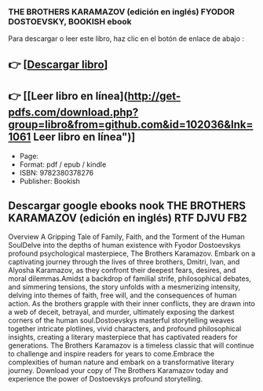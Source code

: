 ### THE BROTHERS KARAMAZOV  (edición en inglés) FYODOR DOSTOEVSKY, BOOKISH ebook

Para descargar o leer este libro, haz clic en el botón de enlace de abajo :

## 👉  [**[Descargar libro](http://get-pdfs.com/download.php?group=libro&from=github.com&id=102036&lnk=1061 "Descargar libro")**]

## 👉  [**[Leer libro en línea](http://get-pdfs.com/download.php?group=libro&from=github.com&id=102036&lnk=1061 Leer libro en línea")**]




* Page: 
* Format: pdf / epub / kindle
* ISBN: 9782380378276
* Publisher: Bookish

## Descargar google ebooks nook THE BROTHERS KARAMAZOV  (edición en inglés) RTF DJVU FB2

Overview
A Gripping Tale of Family, Faith, and the Torment of the Human SoulDelve into the depths of human existence with Fyodor Dostoevskys profound psychological masterpiece, The Brothers Karamazov. Embark on a captivating journey through the lives of three brothers, Dmitri, Ivan, and Alyosha Karamazov, as they confront their deepest fears, desires, and moral dilemmas.Amidst a backdrop of familial strife, philosophical debates, and simmering tensions, the story unfolds with a mesmerizing intensity, delving into themes of faith, free will, and the consequences of human action. As the brothers grapple with their inner conflicts, they are drawn into a web of deceit, betrayal, and murder, ultimately exposing the darkest corners of the human soul.Dostoevskys masterful storytelling weaves together intricate plotlines, vivid characters, and profound philosophical insights, creating a literary masterpiece that has captivated readers for generations. The Brothers Karamazov is a timeless classic that will continue to challenge and inspire readers for years to come.Embrace the complexities of human nature and embark on a transformative literary journey. Download your copy of The Brothers Karamazov today and experience the power of Dostoevskys profound storytelling.



